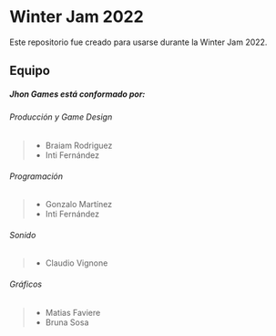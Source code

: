 # Winter Jam 2022
Este repositorio fue creado para usarse durante la Winter Jam 2022.

## Equipo

##### ***Jhon Games*** está conformado por:

###### Producción y Game Design
>   - Braiam Rodriguez
>   - Inti Fernández

###### Programación
>   - Gonzalo Martínez
>   - Inti Fernández

###### Sonido
>   - Claudio Vignone

###### Gráficos
>   - Matias Faviere
>   - Bruna Sosa
